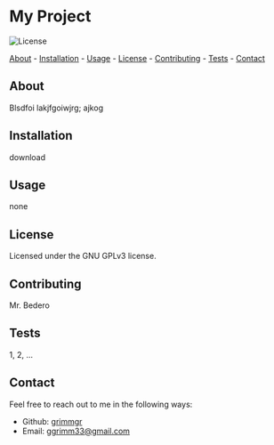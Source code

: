 
  # My Project
  ![License](https://img.shields.io/badge/License-GPLv3-blue.svg)

  [About](#description) - [Installation](#installation) - [Usage](#usage) - [License](#license) - [Contributing](#contributing) - [Tests](#tests) - [Contact](#contact)

  ## About
  Blsdfoi lakjfgoiwjrg; ajkog

  ## Installation
  download

  ## Usage
  none

  ## License
  Licensed under the GNU GPLv3 license.

  ## Contributing
  Mr. Bedero

  ## Tests
  1, 2, ...

  ## Contact
  Feel free to reach out to me in the following ways:
  * Github: [grimmgr](http://github.com/grimmgr)
  * Email: [ggrimm33@gmail.com](mailto:ggrimm33@gmail.com)
  
